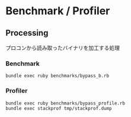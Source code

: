 # Benchmark / Profiler
## Processing
プロコンから読み取ったバイナリを加工する処理

### Benchmark
```shell
bundle exec ruby benchmarks/bypass_b.rb
```

### Profiler

```shell
bundle exec ruby benchmarks/bypass_profile.rb
bundle exec stackprof tmp/stackprof.dump
```
